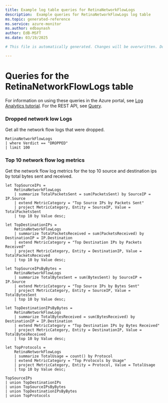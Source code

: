 ```yaml
---
title: Example log table queries for RetinaNetworkFlowLogs
description:  Example queries for RetinaNetworkFlowLogs log table
ms.topic: generated-reference
ms.service: azure-monitor
ms.author: edbaynash
author: EdB-MSFT
ms.date: 03/19/2025

# This file is automatically generated. Changes will be overwritten. Do not change this file directly. 

---
```


# Queries for the RetinaNetworkFlowLogs table

For information on using these queries in the Azure portal, see [Log Analytics tutorial](/azure/azure-monitor/logs/log-analytics-tutorial). For the REST API, see [Query](/rest/api/loganalytics/query).


### Dropped network low Logs  


Get all the network flow logs that were dropped.  

```query
RetinaNetworkFlowLogs
| where Verdict == "DROPPED"
| limit 100

```



### Top 10 network flow log metrics  


Get the network flow log metrics for the top 10 source and destination ips by total bytes sent and received.  

```query
let TopSourceIPs = 
    RetinaNetworkFlowLogs
    | summarize TotalPacketsSent = sum(PacketsSent) by SourceIP = IP.Source
    | extend MetricCategory = "Top Source IPs by Packets Sent"
    | project MetricCategory, Entity = SourceIP, Value = TotalPacketsSent
    | top 10 by Value desc;

let TopDestinationIPs = 
    RetinaNetworkFlowLogs
    | summarize TotalPacketsReceived = sum(PacketsReceived) by DestinationIP = IP.Destination
    | extend MetricCategory = "Top Destination IPs by Packets Received"
    | project MetricCategory, Entity = DestinationIP, Value = TotalPacketsReceived
    | top 10 by Value desc;

let TopSourceIPsByBytes = 
    RetinaNetworkFlowLogs
    | summarize TotalBytesSent = sum(BytesSent) by SourceIP = IP.Source
    | extend MetricCategory = "Top Source IPs by Bytes Sent"
    | project MetricCategory, Entity = SourceIP, Value = TotalBytesSent
    | top 10 by Value desc;

let TopDestinationIPsByBytes = 
    RetinaNetworkFlowLogs
    | summarize TotalBytesReceived = sum(BytesReceived) by DestinationIP = IP.Destination
    | extend MetricCategory = "Top Destination IPs by Bytes Received"
    | project MetricCategory, Entity = DestinationIP, Value = TotalBytesReceived
    | top 10 by Value desc;

let TopProtocols = 
    RetinaNetworkFlowLogs
    | summarize TotalUsage = count() by Protocol
    | extend MetricCategory = "Top Protocols by Usage"
    | project MetricCategory, Entity = Protocol, Value = TotalUsage
    | top 10 by Value desc;

TopSourceIPs
| union TopDestinationIPs
| union TopSourceIPsByBytes
| union TopDestinationIPsByBytes
| union TopProtocols
```

